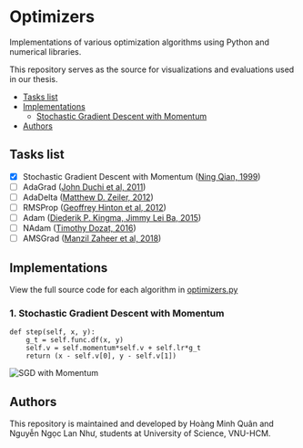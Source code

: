 # Optimizers
Implementations of various optimization algorithms using Python and numerical libraries.

This repository serves as the source for visualizations and evaluations used in our thesis.
- [Tasks list](#tasks-list)
- [Implementations](#implementations)
  - [Stochastic Gradient Descent with Momentum](#stochastic-gradient-descent-with-momentum)
- [Authors](#authors)

## Tasks list
- [X] Stochastic Gradient Descent with Momentum ([Ning Qian, 1999](https://citeseerx.ist.psu.edu/viewdoc/download?doi=10.1.1.57.5612&rep=rep1&type=pdf))
- [ ] AdaGrad ([John Duchi et al, 2011](https://www.jmlr.org/papers/volume12/duchi11a/duchi11a.pdf))
- [ ] AdaDelta ([Matthew D. Zeiler, 2012](https://arxiv.org/pdf/1212.5701.pdf))
- [ ] RMSProp ([Geoffrey Hinton et al, 2012](https://www.cs.toronto.edu/~tijmen/csc321/slides/lecture_slides_lec6.pdf))
- [ ] Adam ([Diederik P. Kingma, Jimmy Lei Ba, 2015](https://arxiv.org/pdf/1412.6980.pdf))
- [ ] NAdam ([Timothy Dozat, 2016](https://openreview.net/pdf/OM0jvwB8jIp57ZJjtNEZ.pdf))
- [ ] AMSGrad ([Manzil Zaheer et al, 2018](https://openreview.net/pdf?id=ryQu7f-RZ))

## Implementations
View the full source code for each algorithm in [optimizers.py](https://github.com/hoangminhquan-lhsdt/optimizers/blob/main/optimizers.py)
### 1. Stochastic Gradient Descent with Momentum
```
def step(self, x, y):
	g_t = self.func.df(x, y)
	self.v = self.momentum*self.v + self.lr*g_t
	return (x - self.v[0], y - self.v[1])
```
![SGD with Momentum](gifs/momentum.gif)

## Authors
This repository is maintained and developed by Hoàng Minh Quân and Nguyễn Ngọc Lan Như, students at University of Science, VNU-HCM.